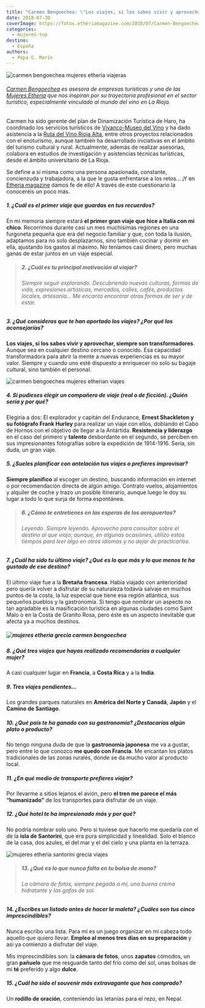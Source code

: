```yaml
---
title: "Carmen Bengoechea: \"Los viajes, si los sabes vivir y aprovechar, siempre son transformadores\""
date: 2018-07-30
coverImage: https://fotos.etheriamagazine.com/2018/07/Carmen-Bengoechea-Mujer-Etheria-2.jpg
categories: 
  - mujeres-top
destino: 
  - España
authors: 
  - Pepa G. Marín
---
```


![carmen bengoechea mujeres etheria viajeras](https://fotos.etheriamagazine.com/2018/07/Carmen-Bengoechea-Mujer-Etheria-1.jpg)

###### [Carmen Bengoechea](https://www.carmenbengoechea.com/) es asesora de empresas turísticas y una de las [Mujeres Etheria](https://etheriamagazine.com/category/mujeres-etheria/) que nos inspiran por su trayectoria profesional en el sector turístico, especialmente vinculado al mundo del vino en La Rioja.

Carmen ha sido gerente del plan de Dinamización Turística de Haro, ha coordinado los servicios turísticos de [Vivanco-Museo del Vino](https://vivancoculturadevino.es/es/fundacion/museo-vivanco/) y ha dado asistencia a la [Ruta del Vino Rioja Alta](https://www.rutasdelvinorioja.com/), entre otros proyectos relacionados con el enoturismo, aunque también ha desarrollado iniciativas en el ámbito del turismo cultural y rural. Actualmente, además de realizar asesorías, colabora en estudios de investigación y asistencias técnicas turísticas, desde el ámbito universitario de La Rioja.

Se define a sí misma como una persona apasionada, constante, concienzuda y trabajadora, a la que le gusta enfrentarse a los retos... ¡Y en [Etheria magazine](https://etheriamagazine.com) damos fe de ello! A través de este cuestionario la conoceréis un poco más.

##### 1\. ¿Cuál es el primer viaje que guardas en tus recuerdos?

En mi memoria siempre estará **el primer gran viaje que hice a Italia con mi chico**. Recorrimos durante casi un mes muchísimas regiones en una furgoneta pequeña que era del negocio familiar y que, con toda la ilusión, adaptamos para no solo desplazarnos, sino también cocinar y dormir en ella, ajustando los gastos al máximo. No teníamos casi dinero, pero muchas ganas de estar juntos en un viaje especial.

> ##### 2\. ¿Cuál es tu principal motivación al viajar?
> 
> ###### Siempre seguir explorando. Descubriendo nuevas culturas, formas de vida, expresiones artísticas, mercados, calles, cafés, productos locales, artesanía... Me encanta encontrar otras formas de ser y de estar.

##### 3\. ¿Qué consideras que te han aportado los viajes? ¿Por qué los aconsejarías?

**Los viajes, si los sabes vivir y aprovechar, siempre son transformadores**. Aunque sea en cualquier destino cercano o conocido. Esa capacidad transformadora para abrir la mente a nuevas experiencias es su mayor valor. Siempre y cuando uno esté dispuesto a enriquecer no solo su bagaje cultural, sino también el personal.

![carmen bengoechea mujeres etherian viajes](https://fotos.etheriamagazine.com/2018/07/Carmen-Bengoechea-mujer-etheria-grecia.jpg)

##### 4\. Si pudieses elegir un compañero de viaje (real o de ficción). ¿Quién sería y por qué?

Elegiría a dos: El explorador y capitán del Endurance, **Ernest Shackleton y su fotógrafo Frank Hurley** para realizar un viaje con ellos, doblando el Cabo de Hornos con el objetivo de llegar a la Antártida. **Resistencia y liderazgo** en el caso del primero y **talento** desbordante en el segundo, se perciben en sus impresionantes fotografías sobre la expedición de 1914-1916. Sería, sin duda, un gran viaje.

##### 5\. ¿Sueles planificar con antelación tus viajes o prefieres improvisar?

**Siempre planifico** al escoger un destino, buscando información en internet o por recomendación directa de algún amigo. Contrato vuelos, alojamientos y alquiler de coche y trazo un posible itinerario, aunque luego le doy su lugar a todo lo que surja de forma espontánea.

> ##### 6\. ¿Cómo te entretienes en las esperas de los aeropuertos?
> 
> ###### Leyendo. Siempre leyendo. Aprovecho para consultar sobre el destino al que viajo; aunque, en algunas ocasiones, utilizo estos tiempos para leer algo en otros idiomas y no dejar de practicarlos.

##### 7\. ¿Cuál ha sido tu último viaje? ¿Qué es lo que más y lo que menos te ha gustado de ese destino?

El último viaje fue a la **Bretaña francesa**. Había viajado con anterioridad pero quería volver a disfrutar de su naturaleza todavía salvaje en muchos puntos de la costa, la luz especial que tiene esa región atlántica, sus pequeños pueblos y la gastronomía. Si tengo que nombrar un aspecto no tan agradable es la masificación turística en algunas ciudades como Saint Malo o en la Costa de Granito Rosa, pero éste es un aspecto inevitable que afecta ya a muchos destinos.

##### ![mujeres etheria grecia carmen bengoechea](https://fotos.etheriamagazine.com/2018/07/Carmen-Bengoechea-Mujer-Etheria.jpg)

##### 8\. ¿Qué tres viajes que hayas realizado recomendarías a cualquier mujer?

A casi cualquier lugar en **Francia**, a **Costa Rica** y a la **India**.

##### 9\. Tres viajes pendientes…

Los grandes parques naturales en **América del Norte y Canadá**, **Japón** y el **Camino de Santiago**.

##### 10\. ¿Qué país te ha ganado con su gastronomía? ¿Destacarías algún plato o producto?

No tengo ninguna duda de que la **gastronomía japonesa** me va a gustar, pero entre lo que conozco **me quedo con Francia**. Me encantan los platos tradicionales de las zonas rurales, donde se da mucho valor al producto local.

##### 11\. ¿En qué medio de transporte prefieres viajar?

Por llevarme a sitios lejanos el avión, pero **el tren me parece el más “humanizado”** de los transportes para disfrutar de un viaje.

##### 12\. ¿Qué hotel te ha impresionado más y por qué?

No podría nombrar solo uno. Pero si tuviese que hacerlo me quedaría con el de la **isla de Santorini**, que era pura simplicidad y linealidad. Solo el blanco de la casa, dos azules, el del mar y el del cielo y una planta en la terraza.

![mujeres etheria santorini grecia viajes](https://fotos.etheriamagazine.com/2018/07/Carmen-Bengoechea-MujerEtheria-grecia.jpg)

> ##### 13\. ¿Qué es lo que nunca falta en tu bolsa de mano?
> 
> ###### La cámara de fotos, siempre pegada a mí, una buena crema hidratante y las gafas de sol.

##### 14\. ¿Escribes un listado antes de hacer la maleta? ¿Cuáles son tus cinco imprescindibles?

Nunca escribo una lista. Para mí es un juego organizar en mi cabeza todo aquello que quiero llevar. **Empleo al menos tres días en su preparación** y así ya comienzo a disfrutar del viaje.

Mis imprescindibles son: la **cámara de fotos**, unos **zapatos** cómodos, un gran **pañuelo** que me resguarde tanto del frío como del sol, unas bolsas de mi **té** preferido y algo **dulce**.

##### 15\. ¿Cuál ha sido el souvenir más extravagante que has comprado?

Un **rodillo de oración**, conteniendo las letanías para el rezo, en Nepal.
